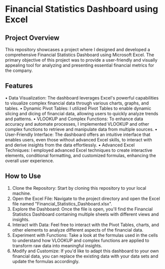 # Financial Statistics Dashboard using Excel

## Project Overview
This repository showcases a project where I designed and developed a comprehensive Financial Statistics Dashboard using Microsoft Excel. The primary objective of this project was to provide a user-friendly and visually appealing tool for analyzing and presenting essential financial metrics for the company.

## Features
•	Data Visualization: The dashboard leverages Excel's powerful capabilities to visualize complex financial data through various charts, graphs, and tables.
•	Dynamic Pivot Tables: I utilized Pivot Tables to enable dynamic slicing and dicing of financial data, allowing users to quickly analyze trends and patterns.
•	VLOOKUP and Complex Functions: To enhance data accuracy and automate processes, I implemented VLOOKUP and other complex functions to retrieve and manipulate data from multiple sources.
•	User-Friendly Interface: The dashboard offers an intuitive interface that enables users, even those without advanced Excel skills, to interact with and derive insights from the data effortlessly.
•	Advanced Excel Techniques: I employed advanced Excel techniques to create interactive elements, conditional formatting, and customized formulas, enhancing the overall user experience.

## How to Use
1.	Clone the Repository: Start by cloning this repository to your local machine.
2.	Open the Excel File: Navigate to the project directory and open the Excel file named "Financial_Statistics_Dashboard.xlsx".
3.	Explore the Dashboard: Once the file is open, you'll find the Financial Statistics Dashboard containing multiple sheets with different views and insights.
4.	Interact with Data: Feel free to interact with the Pivot Tables, charts, and other elements to analyze different aspects of the financial data.
5.	Experiment with Functions: Take a look at the formulas used in the cells to understand how VLOOKUP and complex functions are applied to transform raw data into meaningful insights.
6.	Modify and Customize: If you'd like to adapt this dashboard to your own financial data, you can replace the existing data with your data sets and update the formulas accordingly.

